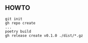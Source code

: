 ## HOWTO

    git init
    gh repo create
    ...
    poetry build
    gh release create v0.1.0 ./dist/*.gz

